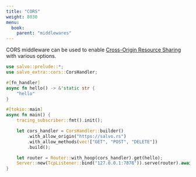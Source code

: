 ```yaml
---
title: "CORS"
weight: 8030
menu:
  book:
    parent: "middlewares"
---
```


CORS middleware can be used to enable [Cross-Origin Resource Sharing](https://developer.mozilla.org/en-US/docs/Web/HTTP/CORS) with various options.

```rust
use salvo::prelude::*;
use salvo_extra::cors::CorsHandler;

#[fn_handler]
async fn hello() -> &'static str {
    "hello"
}

#[tokio::main]
async fn main() {
    tracing_subscriber::fmt().init();

    let cors_handler = CorsHandler::builder()
        .with_allow_origin("https://salvo.rs")
        .with_allow_methods(vec!["GET", "POST", "DELETE"])
        .build();

    let router = Router::with_hoop(cors_handler).get(hello);
    Server::new(TcpListener::bind("127.0.0.1:7878")).serve(router).await
}
```